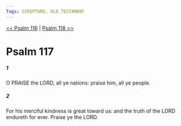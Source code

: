 ```yaml
---
Tags: SCRIPTURE, OLD_TESTAMENT
---
```


[<< Psalm 116](OLD_TESTAMENT/19_Psalms/Psalm_116.md) | [Psalm 118 >>](OLD_TESTAMENT/19_Psalms/Psalm_118.md)

# Psalm 117

##### 1

O PRAISE the LORD, all ye nations: praise him, all ye people.

##### 2

For his merciful kindness is great toward us: and the truth of the LORD endureth for ever. Praise ye the LORD.
